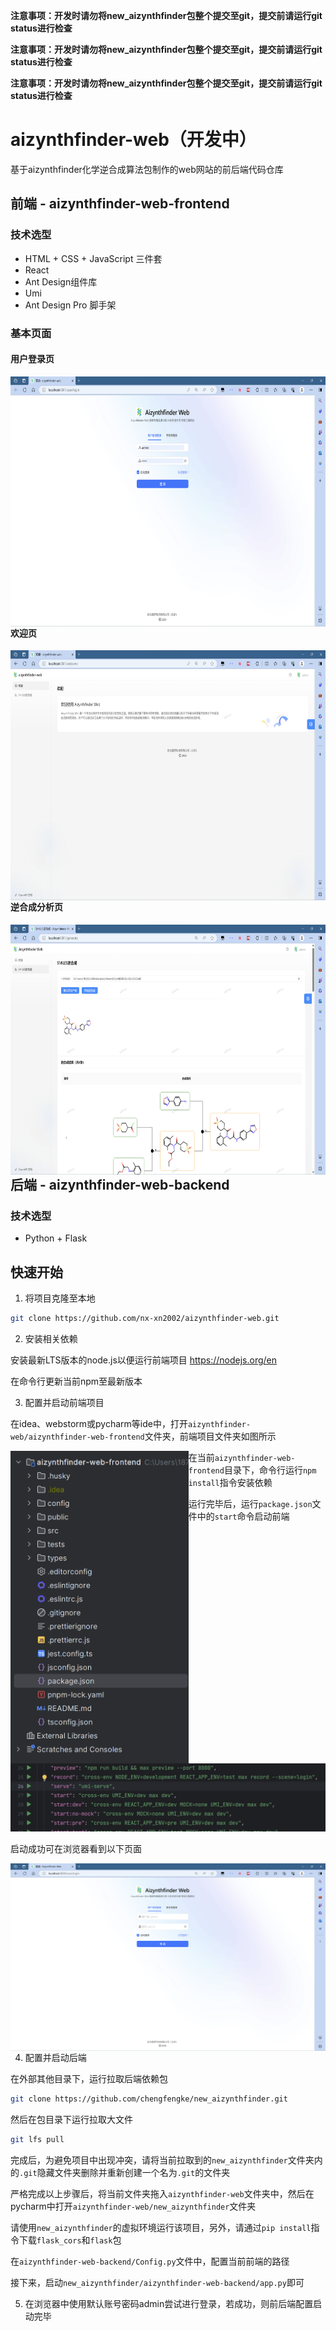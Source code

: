 

**注意事项：开发时请勿将new_aizynthfinder包整个提交至git，提交前请运行git status进行检查**

**注意事项：开发时请勿将new_aizynthfinder包整个提交至git，提交前请运行git status进行检查**

**注意事项：开发时请勿将new_aizynthfinder包整个提交至git，提交前请运行git status进行检查**



# aizynthfinder-web（开发中）

基于aizynthfinder化学逆合成算法包制作的web网站的前后端代码仓库





## 前端 - aizynthfinder-web-frontend

### 技术选型

- HTML + CSS + JavaScript 三件套
- React
- Ant Design组件库
- Umi
- Ant Design Pro 脚手架



### 基本页面

#### 用户登录页

<img src="images/image-20240228040431631.png" height="400" style="float:left;">

#### 欢迎页

<img src="images/image-20240228040511349.png" height="400" style="float:left;">

#### 逆合成分析页

<img src="images/image-20240228185310364.png" height="400" style="float:left;">

## 后端 - aizynthfinder-web-backend

### 技术选型

- Python + Flask







## 快速开始

1. 将项目克隆至本地

```bash
git clone https://github.com/nx-xn2002/aizynthfinder-web.git
```

2. 安装相关依赖

安装最新LTS版本的node.js以便运行前端项目 https://nodejs.org/en

在命令行更新当前npm至最新版本

3. 配置并启动前端项目

在idea、webstorm或pycharm等ide中，打开`aizynthfinder-web/aizynthfinder-web-frontend`文件夹，前端项目文件夹如图所示

<img src="images/image-20240302145112299.png" height="500" style="float:left;">

在当前`aizynthfinder-web-frontend`目录下，命令行运行`npm install`指令安装依赖

运行完毕后，运行`package.json`文件中的`start`命令启动前端

![image-20240302145719677](images/image-20240302145719677.png)

启动成功可在浏览器看到以下页面

<img src="images/image-20240302150829448.png" height="300" style="float:left;">

4. 配置并启动后端

在外部其他目录下，运行拉取后端依赖包

```bash
git clone https://github.com/chengfengke/new_aizynthfinder.git
```

然后在包目录下运行拉取大文件

```bash
git lfs pull
```

完成后，为避免项目中出现冲突，请将当前拉取到的`new_aizynthfinder`文件夹内的`.git`隐藏文件夹删除并重新创建一个名为`.git`的文件夹

严格完成以上步骤后，将当前文件夹拖入`aizynthfinder-web`文件夹中，然后在pycharm中打开`aizynthfinder-web/new_aizynthfinder`文件夹

请使用`new_aizynthfinder`的虚拟环境运行该项目，另外，请通过`pip install`指令下载`flask_cors`和`flask`包

在`aizynthfinder-web-backend/Config.py`文件中，配置当前前端的路径

接下来，启动`new_aizynthfinder/aizynthfinder-web-backend/app.py`即可

5. 在浏览器中使用默认账号密码admin尝试进行登录，若成功，则前后端配置启动完毕



